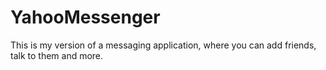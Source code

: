 # YahooMessenger
This is my version of a messaging application, where you can add friends, talk to them and more.
